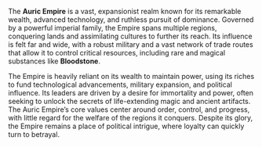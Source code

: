 The **Auric Empire** is a vast, expansionist realm known for its remarkable wealth, advanced technology, and ruthless pursuit of dominance. Governed by a powerful imperial family, the Empire spans multiple regions, conquering lands and assimilating cultures to further its reach. Its influence is felt far and wide, with a robust military and a vast network of trade routes that allow it to control critical resources, including rare and magical substances like **Bloodstone**.

The Empire is heavily reliant on its wealth to maintain power, using its riches to fund technological advancements, military expansion, and political influence. Its leaders are driven by a desire for immortality and power, often seeking to unlock the secrets of life-extending magic and ancient artifacts. The Auric Empire’s core values center around order, control, and progress, with little regard for the welfare of the regions it conquers. Despite its glory, the Empire remains a place of political intrigue, where loyalty can quickly turn to betrayal.
